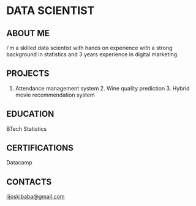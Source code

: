 # DATA SCIENTIST

## ABOUT ME
I'm a skilled data scientist with hands on experience with a strong background in statistics and 3 years experience in digital marketing.
## PROJECTS
1. Attendance management system 2. Wine quality prediction 3. Hybrid movie recommendation system
## EDUCATION
BTech Statistics
## CERTIFICATIONS
Datacamp 
## CONTACTS
lijoskibaba@gmail.com
